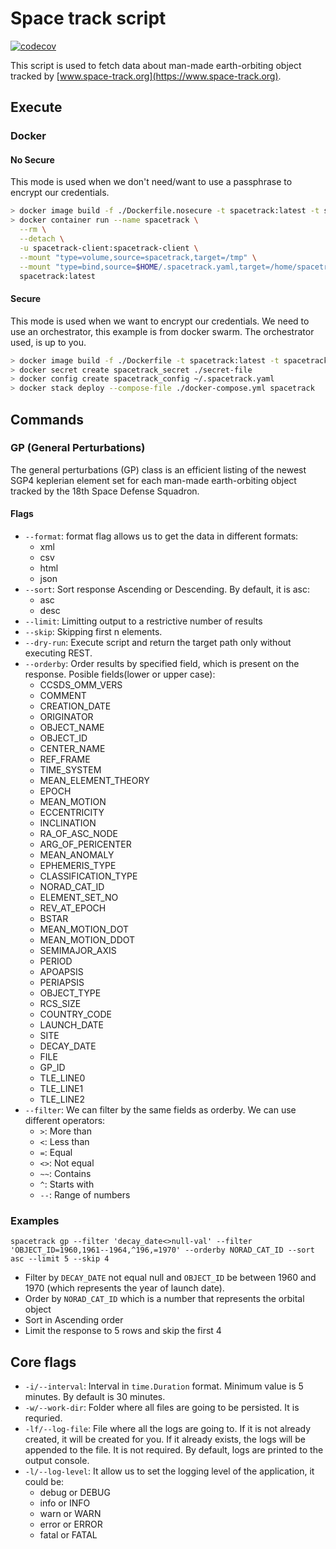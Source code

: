 # Space track script

[![codecov](https://codecov.io/gh/MrTimeout/spacetrack/branch/master/graph/badge.svg?token=FP09KOGVN6)](https://codecov.io/gh/MrTimeout/spacetrack)

This script is used to fetch data about man-made earth-orbiting object tracked by [www.space-track.org](https://www.space-track.org).

## Execute

### Docker

#### No Secure

This mode is used when we don't need/want to use a passphrase to encrypt our credentials.

```sh
> docker image build -f ./Dockerfile.nosecure -t spacetrack:latest -t spacetrack:0.0.1-SNAPSHOT --no-cache --target nosecure .
> docker container run --name spacetrack \
  --rm \
  --detach \
  -u spacetrack-client:spacetrack-client \
  --mount "type=volume,source=spacetrack,target=/tmp" \
  --mount "type=bind,source=$HOME/.spacetrack.yaml,target=/home/spacetrack-client/.spacetrack.yaml" \
  spacetrack:latest
```

#### Secure

This mode is used when we want to encrypt our credentials. We need to use an orchestrator, this example is from docker swarm. The orchestrator used, is up to you.

```sh
> docker image build -f ./Dockerfile -t spacetrack:latest -t spacetrack:0.0.1 --no-cache --target pre .
> docker secret create spacetrack_secret ./secret-file
> docker config create spacetrack_config ~/.spacetrack.yaml
> docker stack deploy --compose-file ./docker-compose.yml spacetrack
```

## Commands

### GP (General Perturbations)

The general perturbations (GP) class is an efficient listing of the newest SGP4 keplerian element set for each man-made earth-orbiting object tracked by the 18th Space Defense Squadron.

#### Flags

- `--format`: format flag allows us to get the data in different formats:
  - xml
  - csv
  - html
  - json
- `--sort`: Sort response Ascending or Descending. By default, it is asc:
  - asc
  - desc
- `--limit`: Limitting output to a restrictive number of results
- `--skip`: Skipping first n elements.
- `--dry-run`: Execute script and return the target path only without executing REST.
- `--orderby`: Order results by specified field, which is present on the response. Posible fields(lower or upper case):
  - CCSDS_OMM_VERS
  - COMMENT
  - CREATION_DATE
  - ORIGINATOR
  - OBJECT_NAME
  - OBJECT_ID
  - CENTER_NAME
  - REF_FRAME
  - TIME_SYSTEM
  - MEAN_ELEMENT_THEORY
  - EPOCH
  - MEAN_MOTION
  - ECCENTRICITY
  - INCLINATION
  - RA_OF_ASC_NODE
  - ARG_OF_PERICENTER
  - MEAN_ANOMALY
  - EPHEMERIS_TYPE
  - CLASSIFICATION_TYPE
  - NORAD_CAT_ID
  - ELEMENT_SET_NO
  - REV_AT_EPOCH
  - BSTAR
  - MEAN_MOTION_DOT
  - MEAN_MOTION_DDOT
  - SEMIMAJOR_AXIS
  - PERIOD
  - APOAPSIS
  - PERIAPSIS
  - OBJECT_TYPE
  - RCS_SIZE
  - COUNTRY_CODE
  - LAUNCH_DATE
  - SITE
  - DECAY_DATE
  - FILE
  - GP_ID
  - TLE_LINE0
  - TLE_LINE1
  - TLE_LINE2
- `--filter`: We can filter by the same fields as orderby. We can use different operators:
  - `>`: More than
  - `<`: Less than
  - `=`: Equal
  - `<>`: Not equal
  - `~~`: Contains
  - `^`: Starts with
  - `--`: Range of numbers

### Examples

`spacetrack gp --filter 'decay_date<>null-val' --filter 'OBJECT_ID=1960,1961--1964,^196,=1970' --orderby NORAD_CAT_ID --sort asc --limit 5 --skip 4`

- Filter by `DECAY_DATE` not equal null and `OBJECT_ID` be between 1960 and 1970 (which represents the year of launch date).
- Order by `NORAD_CAT_ID` which is a number that represents the orbital object
- Sort in Ascending order
- Limit the response to 5 rows and skip the first 4

## Core flags

- `-i/--interval`: Interval in `time.Duration` format. Minimum value is 5 minutes. By default is 30 minutes.
- `-w/--work-dir`: Folder where all files are going to be persisted. It is requried.
- `-lf/--log-file`: File where all the logs are going to. If it is not already created, it will be created for you. If it already exists, the logs will be appended to the file. It is not required. By default, logs are printed to the output console.
- `-l/--log-level`: It allow us to set the logging level of the application, it could be:
  - debug or DEBUG
  - info or INFO
  - warn or WARN
  - error or ERROR
  - fatal or FATAL
